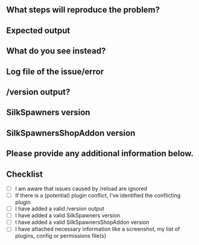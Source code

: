 ## What steps will reproduce the problem?

## Expected output

## What do you see instead?

## Log file of the issue/error

## /version output?

<!-- Please note that _without_ the specific version output your issue might be _IGNORED_ -->

## SilkSpawners version

<!-- _LATEST_ is not a valid version -->

## SilkSpawnersShopAddon version

<!-- _LATEST_ is not a valid version -->

## Please provide any additional information below.

## Checklist

- [ ] I am aware that issues caused by /reload are ignored
- [ ] If there is a (potential) plugin conflict, I've identified the conflicting plugin
- [ ] I have added a valid /version output
- [ ] I have added a valid SilkSpawners version
- [ ] I have added a valid SilkSpawnersShopAddon version
- [ ] I have attached necessary information like a screenshot, my list of plugins, config or permissions file(s)

